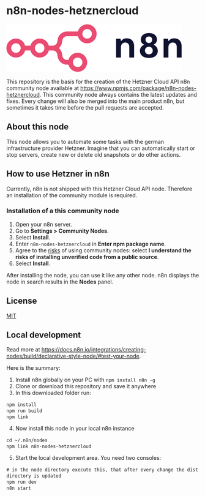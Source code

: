 # n8n-nodes-hetznercloud

![n8n.io - Workflow Automation](https://raw.githubusercontent.com/n8n-io/n8n/master/assets/n8n-logo.png)

This repository is the basis for the creation of the Hetzner Cloud API n8n community node available at https://www.npmjs.com/package/n8n-nodes-hetznercloud. This community node always contains the latest updates and fixes. Every change will also be merged into the main product n8n, but sometimes it takes time before the pull requests are accepted.

## About this node

This node allows you to automate some tasks with the german infrastructure provider Hetzner. Imagine that you can automatically start or stop servers, create new or delete old snapshots or do other actions.

## How to use Hetzner in n8n

Currently, n8n is not shipped with this Hetzner Cloud API node. Therefore an installation of the community module is required.

### Installation of a this community node

1. Open your n8n server.
1. Go to **Settings > Community Nodes**.
1. Select **Install**.
1. Enter `n8n-nodes-hetznercloud` in **Enter npm package name**.
1. Agree to the [risks](https://docs.n8n.io/integrations/community-nodes/risks/) of using community nodes: select **I understand the risks of installing unverified code from a public source**.
1. Select **Install**.

After installing the node, you can use it like any other node. n8n displays the node in search results in the **Nodes** panel.

## License

[MIT](https://github.com/n8n-io/n8n-nodes-starter/blob/master/LICENSE.md)

## Local development

Read more at https://docs.n8n.io/integrations/creating-nodes/build/declarative-style-node/#test-your-node.

Here is the summary:

1. Install n8n globally on your PC with `npm install n8n -g`
2. Clone or download this repository and save it anywhere
3. In this downloaded folder run:

```
npm install
npm run build
npm link
```

4. Now install this node in your local n8n instance

```
cd ~/.n8n/nodes
npm link n8n-nodes-hetznercloud
```

5. Start the local development area. You need two consoles:

```
# in the node directory execute this, that after every change the dist directory is updated
npm run dev
n8n start
```
